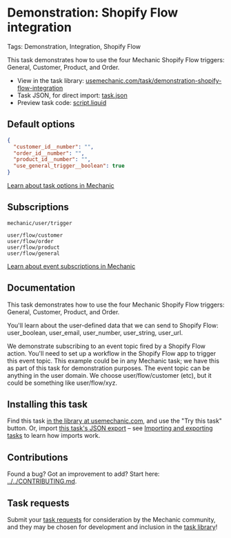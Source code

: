 # Demonstration: Shopify Flow integration

Tags: Demonstration, Integration, Shopify Flow

This task demonstrates how to use the four Mechanic Shopify Flow triggers: General, Customer, Product, and Order.

* View in the task library: [usemechanic.com/task/demonstration-shopify-flow-integration](https://usemechanic.com/task/demonstration-shopify-flow-integration)
* Task JSON, for direct import: [task.json](../../tasks/demonstration-shopify-flow-integration.json)
* Preview task code: [script.liquid](./script.liquid)

## Default options

```json
{
  "customer_id__number": "",
  "order_id__number": "",
  "product_id__number": "",
  "use_general_trigger__boolean": true
}
```

[Learn about task options in Mechanic](https://docs.usemechanic.com/article/471-task-options)

## Subscriptions

```liquid
mechanic/user/trigger

user/flow/customer
user/flow/order
user/flow/product
user/flow/general
```

[Learn about event subscriptions in Mechanic](https://docs.usemechanic.com/article/408-subscriptions)

## Documentation

This task demonstrates how to use the four Mechanic Shopify Flow triggers: General, Customer, Product, and Order.

You'll learn about the user-defined data that we can send to Shopify Flow: user_boolean, user_email, user_number, user_string, user_url.

We demonstrate subscribing to an event topic fired by a Shopify Flow action. You'll need to set up a workflow in the Shopify Flow app to trigger this event topic. This example could be in any Mechanic task; we have this as part of this task for demonstration purposes. The event topic can be anything in the user domain. We choose user/flow/customer (etc), but it could be something like user/flow/xyz.

## Installing this task

Find this task [in the library at usemechanic.com](https://usemechanic.com/task/demonstration-shopify-flow-integration), and use the "Try this task" button. Or, import [this task's JSON export](../../tasks/demonstration-shopify-flow-integration.json) – see [Importing and exporting tasks](https://docs.usemechanic.com/article/505-importing-and-exporting-tasks) to learn how imports work.

## Contributions

Found a bug? Got an improvement to add? Start here: [../../CONTRIBUTING.md](../../CONTRIBUTING.md).

## Task requests

Submit your [task requests](https://mechanic.canny.io/task-requests) for consideration by the Mechanic community, and they may be chosen for development and inclusion in the [task library](https://tasks.mechanic.dev/)!
